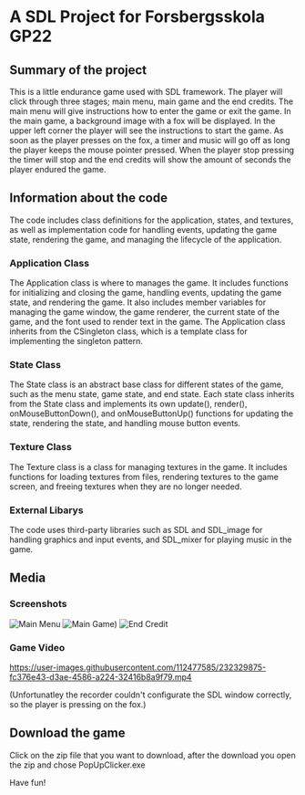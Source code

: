 # A SDL Project for Forsbergsskola GP22
## Summary of the project
This is a little endurance game used with SDL framework. The player will click through three stages; main menu, main game and the end credits. The main menu will give instructions how to enter the game or exit the game. In the main game, a background image with a fox will be displayed. In the upper left corner the player will see the instructions to start the game. As soon as the player presses on the fox, a timer and music will go off as long the player keeps the mouse pointer pressed. When the player stop pressing the timer will stop and the end credits will show the amount of seconds the player endured the game. 
## Information about the code
The code includes class definitions for the application, states, and textures, as well as implementation code for handling events, updating the game state, rendering the game, and managing the lifecycle of the application.
### Application Class
The Application class is where to manages the game. It includes functions for initializing and closing the game, handling events, updating the game state, and rendering the game. It also includes member variables for managing the game window, the game renderer, the current state of the game, and the font used to render text in the game. The Application class inherits from the CSingleton class, which is a template class for implementing the singleton pattern.
### State Class
The State class is an abstract base class for different states of the game, such as the menu state, game state, and end state. Each state class inherits from the State class and implements its own update(), render(), onMouseButtonDown(), and onMouseButtonUp() functions for updating the state, rendering the state, and handling mouse button events.
### Texture Class
The Texture class is a class for managing textures in the game. It includes functions for loading textures from files, rendering textures to the game screen, and freeing textures when they are no longer needed.
### External Libarys 
The code uses third-party libraries such as SDL and SDL_image for handling graphics and input events, and SDL_mixer for playing music in the game.
## Media
### Screenshots
![Main Menu](https://user-images.githubusercontent.com/112477585/232328850-10eb952d-0871-43f2-b286-0d7192c7e7ab.png)
![Main Game)](https://user-images.githubusercontent.com/112477585/232328881-0b6bf5be-1593-4268-a539-4496c2af7b5c.png)
![End Credit](https://user-images.githubusercontent.com/112477585/232328905-2e1e5452-f8e8-4e3c-a9dd-54a35225e748.png)
### Game Video
https://user-images.githubusercontent.com/112477585/232329875-fc376e43-d3ae-4586-a224-32416b8a9f79.mp4 

(Unfortunatley the recorder couldn't configurate the SDL window correctly, so the player is pressing on the fox.)
## Download the game
Click on the zip file that you want to download, after the download you open the zip and chose PopUpClicker.exe

Have fun!


